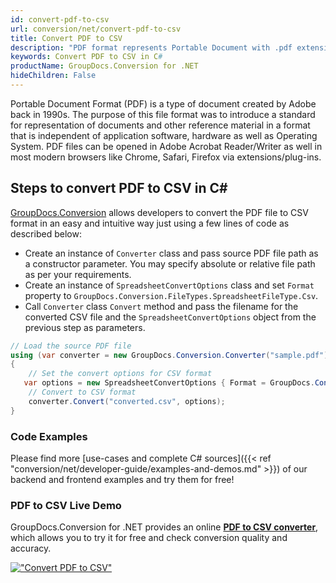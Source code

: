 ```yaml
---
id: convert-pdf-to-csv
url: conversion/net/convert-pdf-to-csv
title: Convert PDF to CSV
description: "PDF format represents Portable Document with .pdf extension. Learn how to convert PDF to CSV file programmatically in C# language using GroupDocs.Conversion for .NET library."
keywords: Convert PDF to CSV in C#
productName: GroupDocs.Conversion for .NET
hideChildren: False
---
```


Portable Document Format (PDF) is a type of document created by Adobe back in 1990s. The purpose of this file format was to introduce a standard for representation of documents and other reference material in a format that is independent of application software, hardware as well as Operating System. PDF files can be opened in Adobe Acrobat Reader/Writer as well in most modern browsers like Chrome, Safari, Firefox via extensions/plug-ins.

## Steps to convert PDF to CSV in C#

[GroupDocs.Conversion](https://products.groupdocs.com/conversion/net) allows developers to convert the PDF file to CSV format in an easy and intuitive way just using a few lines of code as described below:

* Create an instance of `Converter` class and pass source PDF file path as a constructor parameter. You may specify absolute or relative file path as per your requirements. 
* Create an instance of `SpreadsheetConvertOptions` class and set `Format` property to `GroupDocs.Conversion.FileTypes.SpreadsheetFileType.Csv`.
* Call `Converter` class `Convert` method and pass the filename for the converted CSV file and the `SpreadsheetConvertOptions` object from the previous step as parameters.

```csharp
// Load the source PDF file
using (var converter = new GroupDocs.Conversion.Converter("sample.pdf"))
{
    // Set the convert options for CSV format
   var options = new SpreadsheetConvertOptions { Format = GroupDocs.Conversion.FileTypes.SpreadsheetFileType.Csv };
    // Convert to CSV format
    converter.Convert("converted.csv", options);
}
```

### Code Examples

Please find more [use-cases and complete C# sources]({{< ref "conversion/net/developer-guide/examples-and-demos.md" >}}) of our backend and frontend examples and try them for free!

### PDF to CSV Live Demo

GroupDocs.Conversion for .NET provides an online [**PDF to CSV converter**](https://products.groupdocs.app/conversion/pdf-to-csv), which allows you to try it for free and check conversion quality and accuracy.

[!["Convert PDF to CSV"](conversion/net/images/convert-to-csv/convert-pdf-to-csv.png)](https://products.groupdocs.app/conversion/pdf-to-csv)